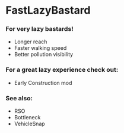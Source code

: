 # FastLazyBastard
### For very lazy bastards!
- Longer reach
- Faster walking speed
- Better pollution visibility

### For a great lazy experience check out:
- Early Construction mod

### See also:
- RSO
- Bottleneck
- VehicleSnap
